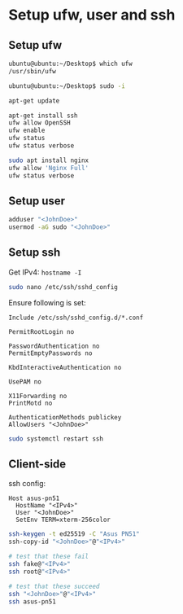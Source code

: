 # Setup ufw, user and ssh

## Setup ufw

```bash
ubuntu@ubuntu:~/Desktop$ which ufw
/usr/sbin/ufw

ubuntu@ubuntu:~/Desktop$ sudo -i

apt-get update

apt-get install ssh
ufw allow OpenSSH
ufw enable
ufw status
ufw status verbose

sudo apt install nginx
ufw allow 'Nginx Full'
ufw status verbose
```

## Setup user

```bash
adduser "<JohnDoe>"
usermod -aG sudo "<JohnDoe>"
```

## Setup ssh

Get IPv4: `hostname -I`

```bash
sudo nano /etc/ssh/sshd_config
```

Ensure following is set:

```vim
Include /etc/ssh/sshd_config.d/*.conf

PermitRootLogin no

PasswordAuthentication no
PermitEmptyPasswords no

KbdInteractiveAuthentication no

UsePAM no

X11Forwarding no
PrintMotd no

AuthenticationMethods publickey
AllowUsers "<JohnDoe>"
```

```bash
sudo systemctl restart ssh
```

## Client-side

ssh config:

```vim
Host asus-pn51
  HostName "<IPv4>"
  User "<JohnDoe>"
  SetEnv TERM=xterm-256color
```

```bash
ssh-keygen -t ed25519 -C "Asus PN51"
ssh-copy-id "<JohnDoe>"@"<IPv4>"

# test that these fail
ssh fake@"<IPv4>"
ssh root@"<IPv4>"

# test that these succeed
ssh "<JohnDoe>"@"<IPv4>"
ssh asus-pn51
```
